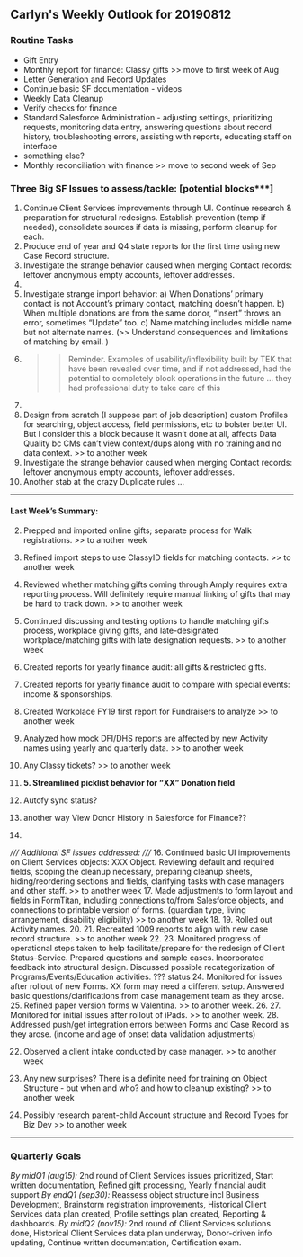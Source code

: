 ## Carlyn's Weekly Outlook for 20190812
### Routine Tasks
* Gift Entry
* Monthly report for finance: Classy gifts >> move to first week of Aug
* Letter Generation and Record Updates
* Continue basic SF documentation - videos
* Weekly Data Cleanup
* Verify checks for finance
* Standard Salesforce Administration - adjusting settings, prioritizing requests, monitoring data entry, answering questions about record history, troubleshooting errors, assisting with reports, educating staff on interface
* something else?
* Monthly reconciliation with finance  >> move to second week of Sep

### Three Big SF Issues to assess/tackle: [potential blocks***]
1. Continue Client Services improvements through UI.  Continue research & preparation for structural redesigns.  Establish prevention (temp if needed), consolidate sources if data is missing, perform cleanup for each.
2. Produce end of year and Q4 state reports for the first time using new Case Record structure.
3. Investigate the strange behavior caused when merging Contact records: leftover anonymous empty accounts, leftover addresses.
4. 
5. Investigate strange import behavior: a) When Donations’ primary contact is not Account’s primary contact, matching doesn’t happen.  b) When multiple donations are from the same donor, “Insert” throws an error, sometimes “Update” too.  c) Name matching includes middle name but not alternate names.  (>> Understand consequences and limitations of matching by email. )
6. > > Reminder.  Examples of usability/inflexibility built by TEK that have been revealed over time, and if not addressed, had the potential to completely block operations in the future … they had professional duty to take care of this
7. 
8. Design from scratch (I suppose part of job description) custom Profiles for searching, object access, field permissions, etc to bolster better UI.  But I consider this a block because it wasn’t done at all, affects Data Quality bc CMs can’t view context/dups along with no training and no data context. >> to another week
9. Investigate the strange behavior caused when merging Contact records: leftover anonymous empty accounts, leftover addresses.
10. Another stab at the crazy Duplicate rules …

- - - -
#### Last Week’s Summary:
2. Prepped and imported online gifts; separate process for Walk registrations.  >> to another week
3. Refined import steps to use ClassyID fields for matching contacts.  >> to another week
4. Reviewed whether matching gifts coming through Amply requires extra reporting process.  Will definitely require manual linking of gifts that may be hard to track down.  >> to another week

7. Continued discussing and testing options to handle matching gifts process, workplace giving gifts, and late-designated workplace/matching gifts with late designation requests. >> to another week
8. Created reports for yearly finance audit: all gifts & restricted gifts.  
9. Created reports for yearly finance audit to compare with special events: income & sponsorships.  
10. Created Workplace FY19 first report for Fundraisers to analyze >> to another week

11. Analyzed how mock DFI/DHS reports are affected by new Activity names using yearly and quarterly data. >> to another week

12. Any Classy tickets?  >> to another week
13. **5. Streamlined picklist behavior for “XX” Donation field**
14. Autofy sync status?
15. another way View Donor History in Salesforce for Finance??
16. 

*/// Additional SF issues addressed: ///*
16. Continued basic UI improvements on Client Services objects: XXX Object.  Reviewing default and required fields, scoping the cleanup necessary, preparing cleanup sheets, hiding/reordering sections and fields, clarifying tasks with case managers and other staff.  >> to another week
17. Made adjustments to form layout and fields in FormTitan, including connections to/from Salesforce objects, and connections to printable version of forms.  (guardian type, living arrangement, disability eligibility) >> to another week
18. 
19. Rolled out Activity names.
20. 
21. Recreated 1009 reports to align with new case record structure.  >> to another week
22. 
23. Monitored progress of operational steps taken to help facilitate/prepare for the redesign of Client Status-Service.   Prepared questions and sample cases.  Incorporated feedback into structural design.  Discussed possible recategorization of Programs/Events/Education activities.  ??? status
24. Monitored for issues after rollout of new Forms.   XX form may need a different setup.  Answered basic questions/clarifications from case management team as they arose.
25. Refined paper version forms w Valentina. >> to another week.
26. 
27. Monitored for initial issues after rollout of iPads.  >> to another week.
28. Addressed push/get integration errors between Forms and Case Record as they arose.  (income and age of onset data validation adjustments)

22. Observed a client intake conducted by case manager. >> to another week

22. Any new surprises?  There is a definite need for training on Object Structure - but when and who?  and how to cleanup existing?  >> to another week
23. Possibly research parent-child Account structure and Record Types for Biz Dev >> to another week

- - - -
### Quarterly Goals
*By midQ1 (aug15):* 2nd round of Client Services issues prioritized, Start written documentation, Refined gift processing, Yearly financial audit support
*By endQ1 (sep30):* Reassess object structure incl Business Development, Brainstorm registration improvements, Historical Client Services data plan created, Profile settings plan created, Reporting & dashboards.
*By midQ2 (nov15):* 2nd round of Client Services solutions done, Historical Client Services data plan underway, Donor-driven info updating, Continue written documentation, Certification exam.
